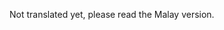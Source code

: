 <!-- 
.. link: 
.. description: 
.. tags:
.. date: 2013/10/28 18:36:43
.. title: Understanding Session in Web Application
.. slug: understanding-session-in-web-application.
-->

Not translated yet, please read the Malay version.
